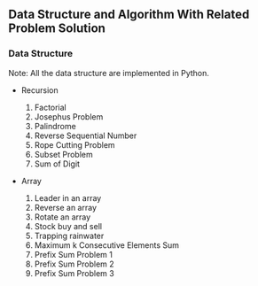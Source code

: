 ## Data Structure and Algorithm With Related Problem Solution

### Data Structure

Note: All the data structure are implemented in Python.

- Recursion

  1. Factorial
  2. Josephus Problem
  3. Palindrome
  4. Reverse Sequential Number
  5. Rope Cutting Problem
  6. Subset Problem
  7. Sum of Digit

- Array

  1. Leader in an array
  2. Reverse an array
  3. Rotate an array
  4. Stock buy and sell
  5. Trapping rainwater
  6. Maximum k Consecutive Elements Sum
  7. Prefix Sum Problem 1
  8. Prefix Sum Problem 2
  9. Prefix Sum Problem 3
